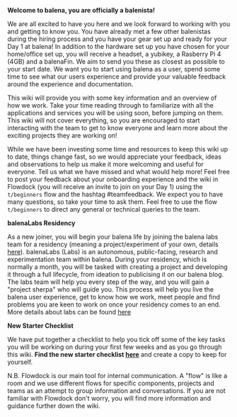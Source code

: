**Welcome to balena, you are officially a balenista!**

We are all excited to have you here and we look forward to working with you and getting to know you. You have already met a few other balenistas during the hiring process and you have your gear set up and ready for your Day 1 at balena! In addition to the hardware set up you have chosen for your home/office set up, you will receive a headset, a yubikey, a Rasberry Pi 4 (4GB) and a balenaFin. We aim to send you these as closest as possible to your start date. We want you to start using balena as a user, spend some time to see what our users experience and provide your valuable feedback around the experience and documentation. 

This wiki will provide you with some key information and an overview of how we work. Take your time reading through to familiarize with all the applications and services you will be using soon, before jumping on them. This wiki will not cover everything, so you are encouraged to start interacting with the team to get to know everyone and learn more about the exciting projects they are working on! 

While we have been investing some time and resources to keep this wiki up to date, things change fast, so we would appreciate your feedback, ideas and observations to help us make it more welcoming and useful for everyone. Tell us what we have missed and what would help more! Feel free to post your feedback about your onboarding experience and the wiki in Flowdock (you will receive an invite to join on your Day 1) using the `t/beginners` flow and the hashtag #teamfeedback. We expect you to have many questions, so take your time to ask them. Feel free to use the flow `t/beginners` to direct any general or technical queries to the team. 

**balenaLabs Residency**

As a new joiner, you will begin your balena life by joining the balena labs team for a residency (meaning a project/experiment of your own, details [here](https://github.com/balena-io/balena-io/wiki/balena-labs-residency)). balenaLabs (Labs) is an autonomous, public-facing, research and experimentation team within balena. During your residency, which is normally a month, you will be tasked with creating a project and developing it through a full lifecycle, from ideation to publicising it on our balena blog. The labs team will help you every step of the way, and you will gain a "project sherpa" who will guide you. 
This process will help you live the balena user experience, get to know how we work, meet people and find problems you are keen to work on once your residency comes to an end.
More details about labs can be found [here](https://github.com/balena-io/balena-io/wiki/balenaLabs)

**New Starter Checklist**

We have put together a checklist to help you tick off some of the key tasks you will be working on during your first few weeks and as you go through this wiki. **Find the new starter checklist [here](https://docs.google.com/spreadsheets/d/1cQZz8in9iEhsM2_LNaI36tvX_TH1c7RgC-uem78aMV8/edit?ts=5fb3d7b8#gid=0)** and create a copy to keep for yourself. 

N.B. Flowdock is our main tool for internal communication. A "flow" is like a room and we use different flows for specific components, projects and teams as an attempt to group information and conversations. If you are not familiar with Flowdock don't worry, you will find more information and guidance further down the wiki. 